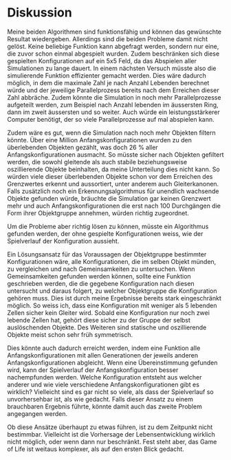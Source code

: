 # Diskussion

Meine beiden Algorithmen sind funktionsfähig und können das gewünschte Resultat wiedergeben. Allerdings sind die beiden Probleme damit nicht gelöst. Keine beliebige Funktion kann abgefragt werden, sondern nur eine, die zuvor schon einmal abgespielt wurden. Zudem beschränken sich diese gespielten Konfigurationen auf ein 5x5 Feld, da das Abspielen aller Simulationen zu lange dauert. In einem nächsten Versuch müsste also die simulierende Funktion effizienter gemacht werden. Dies wäre dadurch möglich, in dem die maximale Zahl je nach Anzahl Lebenden berechnet würde und der jeweilige Parallelprozess bereits nach dem Erreichen dieser Zahl abbräche. Zudem könnte die Simulation in noch mehr Parallelprozesse aufgeteilt werden, zum Beispiel nach Anzahl lebenden im äussersten Ring, dann im zweit äussersten und so weiter. Auch würde ein leistungsstärkerer Computer benötigt, der so viele Parallelprozesse auf mal abspielen kann.

Zudem wäre es gut, wenn die Simulation nach noch mehr Objekten filtern könnte. Über eine Million Anfangskonfigurationen wurden zu den überlebenden Objekten gezählt, was doch 26 % aller Anfangskonfigurationen ausmacht. So müsste sicher nach Objekten gefiltert werden, die sowohl gleitende als auch stabile beziehungsweise oszillierende Objekte beinhalten, da meine Unterteilung dies nicht kann. So würden viele dieser überlebenden Objekte schon vor dem Erreichen des Grenzwertes erkennt und aussortiert, unter anderem auch Gleiterkanonen. Falls zusätzlich noch ein Erkennungsalgorithmus für unendlich wachsende Objekte gefunden würde, bräuchte die Simulation gar keinen Grenzwert mehr und auch Anfangskonfigurationen die erst nach 100 Durchgängen die Form ihrer Objektgruppe annehmen, würden richtig zugeordnet.

Um die Probleme aber richtig lösen zu können, müsste ein Algorithmus gefunden werden, der ohne gespielte Konfigurationen weiss, wie der Spielverlauf der Konfiguration aussieht. 

Ein Lösungsansatz für das Voraussagen der Objektgruppe bestimmter Konfigurationen wäre, alle Konfigurationen, die im selben Objekt münden, zu vergleichen und nach Gemeinsamkeiten zu untersuchen. Wenn Gemeinsamkeiten gefunden werden können, sollte eine Funktion geschrieben werden, die die gegebene Konfiguration nach diesen untersucht und daraus folgert, zu welcher Objektgruppe die Konfiguration gehören muss. 
Dies ist durch meine Ergebnisse bereits stark eingeschränkt möglich. So weiss ich, dass eine Konfiguration mit weniger als 5 lebenden Zellen sicher kein Gleiter wird. Sobald eine Konfiguration nur noch zwei lebende Zellen hat, gehört diese sicher zu der Gruppe der selbst auslöschenden Objekte. Des Weiteren sind statische und oszillierende Objekte meist schon sehr früh symmetrisch.

Dies könnte auch dadurch erreicht werden, indem eine Funktion alle Anfangskonfigurationen mit allen Generationen der jeweils anderen Anfangskonfigurationen abgleicht. Wenn eine Übereinstimmung gefunden wird, kann der Spielverlauf der Anfangskonfiguration besser nachempfunden werden. Welche Konfiguration entsteht aus welcher anderer und wie viele verschiedene Anfangskonfigurationen gibt es wirklich? Vielleicht sind es gar nicht so viele, als dass der Spielverlauf so unvorhersehbar ist, als wie gedacht. Falls dieser Ansatz zu einem brauchbaren Ergebnis führte, könnte damit auch das zweite Problem angegangen werden. 

Ob diese Ansätze überhaupt zu etwas führen, ist zu dem Zeitpunkt nicht bestimmbar. Vielleicht ist die Vorhersage der Lebensentwicklung wirklich nicht möglich, oder wenn dann nur beschränkt. 
Fest steht aber, das Game of Life ist weitaus komplexer, als auf den ersten Blick gedacht.
 